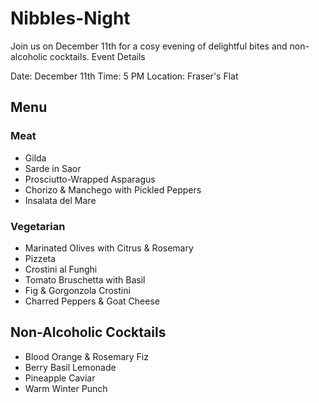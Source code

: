 # Nibbles-Night

Join us on December 11th for a cosy evening of delightful bites and non-alcoholic cocktails.
Event Details

Date: December 11th
Time: 5 PM
Location: Fraser's Flat

## Menu

### Meat

- Gilda
- Sarde in Saor
- Prosciutto-Wrapped Asparagus
- Chorizo & Manchego with Pickled Peppers
- Insalata del Mare

### Vegetarian

- Marinated Olives with Citrus & Rosemary
- Pizzeta
- Crostini al Funghi
- Tomato Bruschetta with Basil
- Fig & Gorgonzola Crostini
- Charred Peppers & Goat Cheese

## Non-Alcoholic Cocktails

- Blood Orange & Rosemary Fiz
- Berry Basil Lemonade
- Pineapple Caviar
- Warm Winter Punch

